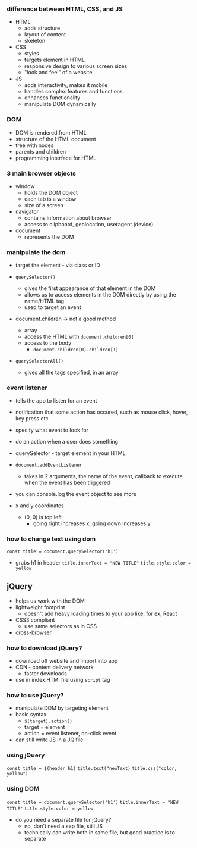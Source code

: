 ### difference between HTML, CSS, and JS
  - HTML
    - adds structure
    - layout of content
    - skeleton
  - CSS
    - styles
    - targets element in HTML
    - responsive design to various screen sizes
    - "look and feel" of a website
  - JS
    - adds interactivity, makes it mobile
    - handles complex features and functions
    - enhances functionality
    - manipulate DOM dynamically

### DOM
- DOM is rendered from HTML
- structure of the HTML document
- tree with nodes
- parents and children
- programming interface for HTML

### 3 main browser objects
- window
  - holds the DOM object
  - each tab is a window
  - size of a screen
- navigator
  - contains information about browser
  - access to clipboard, geolocation, useragent (device)
- document
  - represents the DOM

### manipulate the dom
- target the element - via class or ID
- `querySelector()`
  - gives the first appearance of that element in the DOM
  - allows us to access elements in the DOM directly by using the name/HTML tag
  - used to target an event

- document.children -> not a good method
  - array
  - access the HTML with `document.children[0]`
  - access to the body
    - `document.children[0].children[1]`

- `querySelectorAll()`
  - gives all the tags specified, in an array

### event listener
- tells the app to listen for an event
- notification that some action has occured, such as mouse click, hover, key press etc
- specify what event to look for
- do an action when a user does something
- querySelector - target element in your HTML
- `document.addEventListener`
  - takes in 2 arguments, the name of the event, callback to execute when the event has been triggered
- you can console.log the event object to see more

- x and y coordinates
  - (0, 0) is top left
    - going right increases x, going down increases y

### how to change text using dom
`const title = document.querySelector('h1')`
  - grabs h1 in header
`title.innerText = "NEW TITLE"`
`title.style.color = yellow`


## jQuery
- helps us work with the DOM
- lightweight footprint
  - doesn't add heavy loading times to your app like, for ex, React
- CSS3 compliant
  - use same selectors as in CSS
- cross-browser

### how to download jQuery?
- download off website and import into app
- CDN - content delivery network
  - faster downloads
- use in index.HTMl file using `script` tag

### how to use jQuery?
- manipulate DOM by targeting element
- basic syntax
  - `$(target).action()`
  - target = element
  - action = event listener, on-click event
- can still write JS in a JQ file

### using jQuery
`const title = $(header h1)`
`title.text("newText)`
`title.css("color, yellow")`

### using DOM
`const title = document.querySelector('h1')`
`title.innerText = "NEW TITLE"`
`title.style.color = yellow`


- do you need a separate file for jQuery?
  - no, don't need a sep file, still JS
  - technically can write both in same file, but good practice is to separate